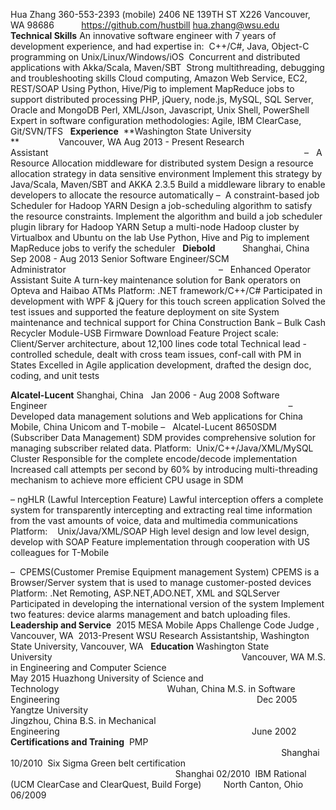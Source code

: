 Hua Zhang
360-553-2393 (mobile)
2406 NE 139TH ST X226  Vancouver, WA 98686          
https://github.com/hustbill
 hua.zhang@wsu.edu
 
**Technical Skills**
An innovative software engineer with 7 years of development experience, and had expertise in: 
C++/C#, Java, Object-C programming on Unix/Linux/Windows/iOS 
Concurrent and distributed applications with Akka/Scala, Maven/SBT 
Strong multithreading, debugging and troubleshooting skills
Cloud computing, Amazon Web Service, EC2, REST/SOAP
Using Python, Hive/Pig to implement MapReduce jobs to support distributed processing
PHP, jQuery, node.js, MySQL, SQL Server, Oracle and MongoDB
Perl, XML/Json, Javascript, Unix Shell, PowerShell
Expert in software configuration methodologies: Agile, IBM ClearCase, Git/SVN/TFS
 
**Experience**
 **Washington State University **                Vancouver, WA Aug 2013 - Present
Research Assistant                                                                                                       
–   A Resource Allocation middleware for distributed system
Design a resource allocation strategy in data sensitive environment
Implement this strategy by Java/Scala, Maven/SBT and AKKA 2.3.5
Build a middleware library to enable developers to allocate the resource automatically
–  A constraint-based job Scheduler for Hadoop YARN
Design a job-scheduling algorithm to satisfy the resource constraints.
Implement the algorithm and build a job scheduler plugin library for Hadoop YARN
Setup a multi-node Hadoop cluster by Virtualbox and Ubuntu on the lab
Use Python, Hive and Pig to implement MapReduce jobs to verify the scheduler
 
**Diebold**           Shanghai, China Sep 2008 - Aug 2013
Senior Software Engineer/SCM Administrator                                                             
–   Enhanced Operator Assistant Suite
A turn-key maintenance solution for Bank operators on Opteva and Haibao ATMs
Platform: .NET framework/C++/C#
Participated in development with WPF & jQuery for this touch screen application
Solved the test issues and supported the feature deployment on site
System maintenance and technical support for China Construction Bank
– Bulk Cash Recycler Module-USB Firmware Download Feature
Project scale: Client/Server architecture, about 12,100 lines code total
Technical lead - controlled schedule, dealt with cross team issues, conf-call with PM in States
Excelled in Agile application development, drafted the design doc, coding, and unit tests
 

**Alcatel-Lucent**   Shanghai, China   Jan 2006 - Aug 2008
Software Engineer                                                                                                 
–   Developed data management solutions and Web applications for China Mobile, China Unicom and T-mobile
–   Alcatel-Lucent 8650SDM (Subscriber Data Management)
SDM provides comprehensive solution for managing subscriber related data.
Platform:  Unix/C++/Java/XML/MySQL Cluster
Responsible for the complete encode/decode implementation
Increased call attempts per second by 60% by introducing multi-threading mechanism to achieve more efficient CPU usage in SDM

– ngHLR (Lawful Interception Feature)
Lawful interception offers a complete system for transparently intercepting and extracting real
time information from the vast amounts of voice, data and multimedia communications
Platform:    Unix/Java/XML/SOAP
High level design and low level design, develop with SOAP
Feature implementation through cooperation with US colleagues for T-Mobile

–  CPEMS(Customer Premise Equipment management System)
CPEMS is a Browser/Server system that is used to manage customer-posted devices
Platform: .Net Remoting, ASP.NET,ADO.NET, XML and SQLServer
Participated in developing the international version of the system
Implement two features: device alarms management and batch uploading files.
 
**Leadership and Service**
 2015 MESA Mobile Apps Challenge Code Judge , Vancouver, WA
 2013-Present WSU Research Assistantship, Washington State University, Vancouver, WA
 
**Education**
Washington State University                                                                             Vancouver, WA 
M.S. in Engineering and Computer Science                                                         May 2015
Huazhong University of Science and Technology                                            Wuhan, China
M.S. in Software Engineering                                                                                Dec 2005
Yangtze University                                                                                                Jingzhou, China
B.S. in Mechanical Engineering                                                                              June 2002
 
**Certifications and Training**
 PMP                                                                                                               Shanghai 10/2010
 Six Sigma Green belt certification                                                                    Shanghai 02/2010
 IBM Rational (UCM ClearCase and ClearQuest, Build Forge)         North Canton, Ohio 06/2009

